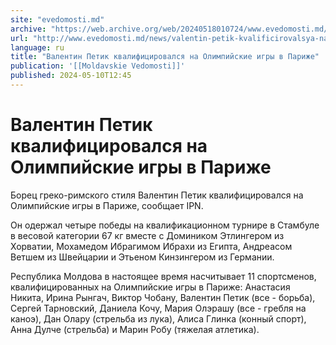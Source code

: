 ```yaml
---
site: "evedomosti.md"
archive: "https://web.archive.org/web/20240518010724/www.evedomosti.md/news/valentin-petik-kvalificirovalsya-na-olimpijskie-igry-v-pariz"
url: "http://www.evedomosti.md/news/valentin-petik-kvalificirovalsya-na-olimpijskie-igry-v-pariz"
language: ru
title: "Валентин Петик квалифицировался на Олимпийские игры в Париже"
publication: '[[Moldavskie Vedomosti]]'
published: 2024-05-10T12:45
---
```


# Валентин Петик квалифицировался на Олимпийские игры в Париже

Борец греко-римского стиля Валентин Петик квалифицировался на Олимпийские игры в Париже, сообщает IPN.

Он одержал четыре победы на квалификационном турнире в Стамбуле в весовой категории 67 кг вместе с Домиником Этлингером из Хорватии, Мохамедом Ибрагимом Ибрахи из Египта, Андреасом Ветшем из Швейцарии и Этьеном Кинзингером из Германии.

Республика Молдова в настоящее время насчитывает 11 спортсменов, квалифицированных на Олимпийские игры в Париже: Анастасия Никита, Ирина Рынгач, Виктор Чобану, Валентин Петик (все - борьба), Сергей Тарновский, Даниела Кочу, Мария Олэрашу (все - гребля на каноэ), Дан Олару (стрельба из лука), Алиса Глинка (конный спорт), Анна Дулче (стрельба) и Марин Робу (тяжелая атлетика).
